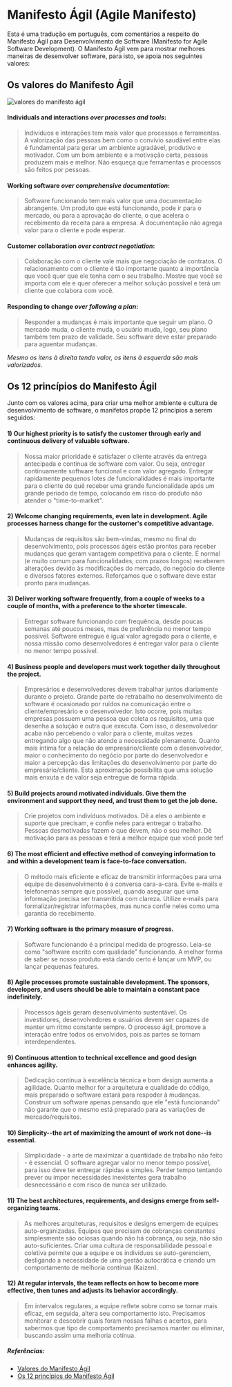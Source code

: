 Manifesto Ágil (Agile Manifesto)
==============

Esta é uma tradução em português, com comentários a respeito do Manifesto Ágil para Desenvolvimento de Software (Manifesto for Agile Software Development). O Manifesto Ágil vem para mostrar melhores maneiras de desenvolver software, para isto, se apoia nos seguintes valores:

## Os valores do Manifesto Ágil

![valores do manifesto ágil](http://www.getzcope.com/blog/wp-content/uploads/2009/10/Core-Values2.png)

#### **Individuals and interactions** *over processes and tools*: 

> Indivíduos e interações tem mais valor que processos e ferramentas. A valorização das pessoas bem como o convívio saudável entre elas é fundamental para gerar um ambiente agradável, produtivo e motivador. 
  Com um bom ambiente e a motivação certa, pessoas produzem mais e melhor. Não esqueça que ferramentas e processos são feitos por pessoas.

#### **Working software** *over comprehensive documentation*: 

> Software funcionando tem mais valor que uma documentação abrangente. Um produto que está funcionando, pode ir para o mercado, ou para a aprovação do cliente, o que acelera o recebimento da receita para a empresa. 
  A documentação não agrega valor para o cliente e pode esperar.

#### **Customer collaboration** *over contract negotiation*: 

> Colaboração com o cliente vale mais que negociação de contratos. O relacionamento com o cliente é tão importante quanto a importância que você quer que ele tenha com o seu trabalho. Mostre que você se importa com ele e quer oferecer a melhor solução possível e terá um cliente que colabora com você. 

#### **Responding to change** *over following a plan*: 

> Responder a mudanças é mais importante que seguir um plano. O mercado muda, o cliente muda, o usuário muda, logo, seu plano também tem prazo de validade. Seu software deve estar preparado para aguentar mudanças.

*Mesmo os itens à direita tendo valor, os itens à esquerda são mais valorizados.*


## Os 12 princípios do Manifesto Ágil

Junto com os valores acima, para criar uma melhor ambiente e cultura de desenvolvimento de software, o manifetos propõe 12 princípios a serem seguidos:

#### 1) Our highest priority is to satisfy the customer through early and continuous delivery of valuable software.

> Nossa maior prioridade é satisfazer o cliente através da entrega antecipada e contínua de software com valor. Ou seja, entregar contínuamente software funcional e com valor agregado. 
  Entregar rapidamente pequenos lotes de funcionalidades é mais importante para o cliente do quê receber uma grande funcionalidade após um grande período de tempo, colocando em risco do produto não atender o "time-to-market".

#### 2) Welcome changing requirements, even late in development. Agile processes harness change for the customer's competitive advantage.

> Mudanças de requisitos são bem-vindas, mesmo no final do desenvolvimento, pois processos ágeis estão prontos para receber mudanças que geram vantagem competitiva para o cliente. 
  É normal (e muito comum para funcionalidades, com prazos longos) receberem alterações devido às modificações do mercado, do negócio do cliente e diversos fatores externos. Reforçamos que o software deve estar pronto para mudanças.

#### 3) Deliver working software frequently, from a couple of weeks to a couple of months, with a preference to the shorter timescale.

> Entregar software funcionando com frequência, desde poucas semanas até poucos meses, mas de preferência no menor tempo possível. 
  Software entregue é igual valor agregado para o cliente, e nossa missão como desenvolvedores é entregar valor para o cliente no menor tempo possível.

#### 4) Business people and developers must work together daily throughout the project.

> Empresários e desenvolvedores devem trabalhar juntos diariamente durante o projeto. Grande parte do retrabalho no desenvolvimento de software é ocasionado por ruídos na comunicação entre o cliente/empresário e o desenvolvedor. Isto ocorre, pois muitas empresas possuem uma pessoa que coleta os requisitos, uma que desenha a solução e outra que executa. Com isso, o desenvolvedor acaba não percebendo o valor para o cliente, muitas vezes entregando algo que não atende a necessidade plenamente.   Quanto mais íntima for a relação do empresário/cliente com o desenvolvedor, maior o conhecimento do negócio por parte do desenvolvedor e maior a percepção das limitações do desenvolvimento por parte do empresário/cliente. Esta aproximação possibilita que uma solução mais enxuta e de valor seja entregue de forma rápida.

#### 5) Build projects around motivated individuals. Give them the environment and support they need, and trust them to get the job done.

> Crie projetos com indivíduos motivados. Dê a eles o ambiente e suporte que precisam, e confie neles para entregar o trabalho. Pessoas desmotivadas fazem o que devem, não o seu melhor. Dê motivação para as pessoas e terá a melhor equipe que você pode ter!

#### 6) The most efficient and effective method of conveying information to and within a development team is face-to-face conversation.

> O método mais eficiente e eficaz de transmitir informações para uma equipe de desenvolvimento é a conversa cara-a-cara. 
  Evite e-mails e telefonemas sempre que possível, quando asegurar que uma informação precisa ser transmitida com clareza. Utilize e-mails para formalizar/registrar informações, mas nunca confie neles como uma garantia do recebimento.

#### 7) Working software is the primary measure of progress.

> Software funcionando é a principal medida de progresso. Leia-se como "software escrito com qualidade" funcionando. 
  A melhor forma de saber se nosso produto está dando certo é lançar um MVP, ou lançar pequenas features.

#### 8) Agile processes promote sustainable development. The sponsors, developers, and users should be able to maintain a constant pace indefinitely.

> Processos ágeis geram desenvolvimento sustentável. Os investidores, desenvolvedores e usuários devem ser capazes de manter um ritmo constante sempre. 
  O processo ágil, promove a interação entre todos os envolvidos, pois as partes se tornam interdependentes.

#### 9) Continuous attention to technical excellence and good design enhances agility.

> Dedicação contínua à excelência técnica e bom design aumenta a agilidade. 
  Quanto melhor for a arquitetura e qualidade do código, mais preparado o software estará para respoder à mudanças. Construir um software apenas pensando que ele "está funcionando" não garante que o mesmo está preparado para as variações de mercado/requisitos.

#### 10) Simplicity--the art of maximizing the amount of work not done--is essential.

> Simplicidade - a arte de maximizar a quantidade de trabalho não feito - é essencial. O software agregar valor no menor tempo possível, para isso deve ter entregar rápidas e simples. Perder tempo tentando prever ou impor necessidades inexistentes gera trabalho desnecessário e com risco de nunca ser utilizado.

#### 11) The best architectures, requirements, and designs emerge from self-organizing teams.

> As melhores arquiteturas, requisitos e designs emergem de equipes auto-organizadas. Equipes que precisam de cobranças constantes simplesmente são ociosas quando não há cobrança, ou seja, não são auto-suficientes. 
  Criar uma cultura de responsabilidade pessoal e coletiva permite que a equipe e os indivíduos se auto-gerenciem, desligando a necessidade de uma gestão autocrática e criando um comportamento de melhoria contínua (Kaizen).

#### 12) At regular intervals, the team reflects on how to become more effective, then tunes and adjusts its behavior accordingly.

> Em intervalos regulares, a equipe reflete sobre como se tornar mais eficaz, em seguida, altera seu comportamento isto. Precisamos monitorar e descobrir quais foram nossas falhas e acertos, para sabermos que tipo de comportamento precisamos manter ou eliminar, buscando assim uma melhoria cotínua.

##### Referências:

* [Valores do Manifesto Ágil](http://agilemanifesto.org/)
* [Os 12 princípios do Manifesto Ágil](http://agilemanifesto.org/principles.html)
